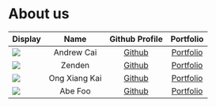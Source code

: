 # About us


Display |     Name      |             Github Profile              | Portfolio 
--------|:-------------:|:---------------------------------------:|:---------:
![](https://via.placeholder.com/100.png?text=Photo) | Andrew Cai | [Github](https://github.com/andrewcai8) | [Portfolio](team/andrewcai8.md)
![](https://via.placeholder.com/100.png?text=Photo) |     Zenden     |  [Github](https://github.com/ZT712002)  | [Portfolio](team/zt712002.md)
![](https://via.placeholder.com/100.png?text=Photo) | Ong Xiang Kai  |  [Github](https://github.com/EggsKay)   | [Portfolio](team/eggskay.md)
![](https://via.placeholder.com/100.png?text=Photo) | Abe Foo  |   [Github](https://github.com/abefqy)   | [Portfolio](team/abefqy.md)


